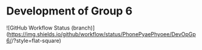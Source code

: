 # Development of Group 6
![GitHub Workflow Status (branch)](https://img.shields.io/github/workflow/status/PhonePyaePhyoee/DevOpGp6/<action name taken from main.yml>/<branch>?style=flat-square)
